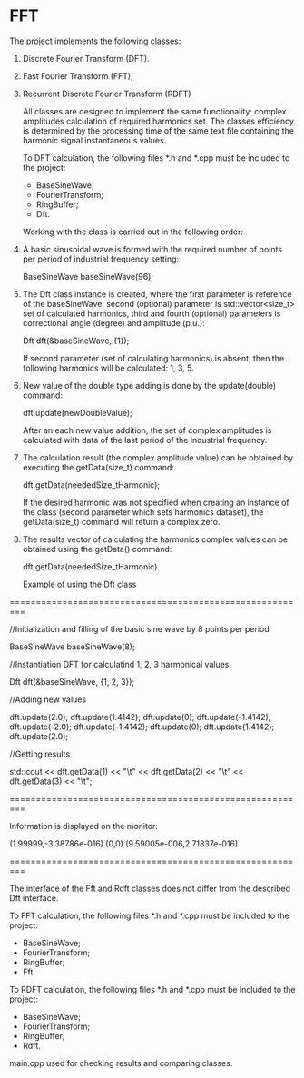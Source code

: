# FFT
The project implements the following classes:
1. Discrete Fourier Transform (DFT).
2. Fast Fourier Transform (FFT),
3. Recurrent Discrete Fourier Transform (RDFT)

   All classes are designed to implement the same functionality: complex amplitudes calculation of required harmonics set. The classes efficiency is determined by the processing time of the same text file containing the harmonic signal instantaneous values.

   To DFT calculation, the following files *.h and *.cpp must be included to the project:
   - BaseSineWave;
   - FourierTransform;
   - RingBuffer;
   - Dft.

   Working with the class is carried out in the following order:
1. A basic sinusoidal wave is formed with the required number of points per period of industrial frequency setting:
   
   BaseSineWave baseSineWave(96);

2. The Dft class instance is created, where the first parameter is reference of the baseSineWave, second (optional) parameter is std::vector<size_t> set of calculated harmonics, third and fourth (optional) parameters is correctional angle (degree) and amplitude (p.u.):

   Dft  dft(&baseSineWave, {1});

   If second parameter (set of calculating harmonics) is absent, then the following harmonics will be calculated: 1, 3, 5.

3. New value of the double type adding is done by the update(double) command:

   dft.update(newDoubleValue);

   After an each new value addition, the set of complex amplitudes is calculated with data of the last period of the industrial frequency.

4. The calculation result (the complex amplitude value) can be obtained by executing the getData(size_t) command:

   dft.getData(neededSize_tHarmonic);

   If the desired harmonic was not specified when creating an instance of the class (second parameter which sets harmonics dataset), the getData(size_t) command will return a complex zero.

5. The results vector of calculating the harmonics complex values can be obtained using the getData() command:

   dft.getData(neededSize_tHarmonic).


   Example of using the Dft class

=========================================================
   
   //Initialization and filling of the basic sine wave by 8 points per period
   
   BaseSineWave baseSineWave(8);       		

   //Instantiation DFT for calculatind 1, 2, 3 harmonical values
   
   Dft  dft(&baseSineWave, {1, 2, 3});	

   //Adding new values
   
   dft.update(2.0);
   dft.update(1.4142);
   dft.update(0);
   dft.update(-1.4142);
   dft.update(-2.0);
   dft.update(-1.4142);
   dft.update(0);
   dft.update(1.4142);
   dft.update(2.0);

   //Getting results
   
   std::cout << dft.getData(1) << "\t" << dft.getData(2) << "\t" << dft.getData(3) << "\t";

=========================================================

   Information is displayed on the monitor:
   
   (1.99999,-3.38786e-016) (0,0)   (9.59005e-006,2.71837e-016)
   
=========================================================



The interface of the Fft and Rdft classes does not differ from the described Dft interface.

     
   To FFT calculation, the following files *.h and *.cpp must be included to the project:
   - BaseSineWave;
   - FourierTransform;
   - RingBuffer;
   - Fft.


   To RDFT calculation, the following files *.h and *.cpp must be included to the project:
   - BaseSineWave;
   - FourierTransform;
   - RingBuffer;
   - Rdft.


main.cpp used for checking results and comparing classes.
